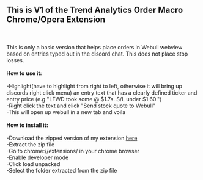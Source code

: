 <h2>This is V1 of the Trend Analytics Order Macro Chrome/Opera Extension</h2>
<br>
<br>
This is only a basic version that helps place orders in Webull webview based on entries typed out in the discord chat. This does not place stop losses.
<br>
<br>
<b>How to use it:</b>
<br>
<br>
-Highlight(have to highlight from right to left, otherwise it will bring up discords right click menu) an entry text that has a clearly defined ticker and entry price (e.g "LFWD took some @ $1.7s. S/L under $1.60.")
<br>
-Right click the text and click "Send stock quote to Webull"
<br>
-This will open up webull in a new tab and voila
<br>
<br>
<b>How to install it:</b>
<br>
<br>
-Download the zipped version of my extension <a href="https://github.com/andrewvpham/ta-order-macro/releases/download/v1/ta-order-macro-v1.zip">here</a>
<br>
-Extract the zip file
<br>
-Go to chrome://extensions/ in your chrome browser
<br>
-Enable developer mode
<br>
-Click load unpacked
<br>
-Select the folder extracted from the zip file
